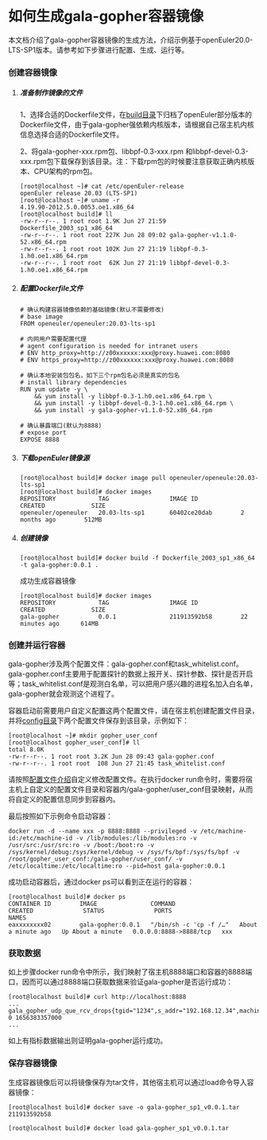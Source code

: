 # 如何生成gala-gopher容器镜像

本文档介绍了gala-gopher容器镜像的生成方法，介绍示例基于openEuler20.0-LTS-SP1版本。请参考如下步骤进行配置、生成、运行等。

### 创建容器镜像

1. ##### 准备制作镜像的文件

   1、选择合适的Dockerfile文件，在[build目录](../build)下归档了openEuler部分版本的Dockerfile文件，由于gala-gopher强依赖内核版本，请根据自己宿主机内核信息选择合适的Dockerfile文件。

   2、将gala-gopher-xxx.rpm包、libbpf-0.3-xxx.rpm 和libbpf-devel-0.3-xxx.rpm包下载保存到该目录。注：下载rpm包的时候要注意获取正确内核版本、CPU架构的rpm包。

   ```shell
   [root@localhost ~]# cat /etc/openEuler-release
   openEuler release 20.03 (LTS-SP1)
   [root@localhost ~]# uname -r
   4.19.90-2012.5.0.0053.oe1.x86_64
   [root@localhost build]# ll
   -rw-r--r--. 1 root root 1.9K Jun 27 21:59 Dockerfile_2003_sp1_x86_64
   -rw-r--r--. 1 root root 227K Jun 28 09:02 gala-gopher-v1.1.0-52.x86_64.rpm
   -rw-r--r--. 1 root root 102K Jun 27 21:19 libbpf-0.3-1.h0.oe1.x86_64.rpm
   -rw-r--r--. 1 root root  62K Jun 27 21:19 libbpf-devel-0.3-1.h0.oe1.x86_64.rpm
   ```

2. ##### 配置Dockerfile文件

   ```shell
   # 确认构建容器镜像依赖的基础镜像(默认不需要修改)
   # base image
   FROM openeuler/openeuler:20.03-lts-sp1
   
   # 内网用户需要配置代理
   # agent configuration is needed for intranet users
   # ENV http_proxy=http://z00xxxxxx:xxx@proxy.huawei.com:8080
   # ENV https_proxy=http://z00xxxxxx:xxx@proxy.huawei.com:8080
   
   # 确认本地安装包包名，如下三个rpm包名必须是真实的包名
   # install library dependencies
   RUN yum update -y \
       && yum install -y libbpf-0.3-1.h0.oe1.x86_64.rpm \
       && yum install -y libbpf-devel-0.3-1.h0.oe1.x86_64.rpm \
       && yum install -y gala-gopher-v1.1.0-52.x86_64.rpm
       
   # 确认暴露端口(默认为8888)
   # expose port
   EXPOSE 8888
   ```

3. ##### 下载openEuler镜像源

   ```shell
   [root@localhost build]# docker image pull openeuler/openeule:20.03-lts-sp1
   [root@localhost build]# docker images
   REPOSITORY            TAG                 IMAGE ID            CREATED             SIZE
   openeuler/openeuler   20.03-lts-sp1       60402ce20dab        2 months ago        512MB
   ```

4. ##### 创建镜像

   ```shell
   [root@localhost build]# docker build -f Dockerfile_2003_sp1_x86_64 -t gala-gopher:0.0.1 .
   ```

   成功生成容器镜像

   ```shell
   [root@localhost build]# docker images
   REPOSITORY            TAG                 IMAGE ID            CREATED             SIZE
   gala-gopher           0.0.1               211913592b58        22 minutes ago      614MB
   ```

### 创建并运行容器

gala-gopher涉及两个配置文件：gala-gopher.conf和task_whitelist.conf。gala-gopher.conf主要用于配置探针的数据上报开关、探针参数、探针是否开启等；task_whitelist.conf是观测白名单，可以把用户感兴趣的进程名加入白名单，gala-gopher就会观测这个进程了。

容器启动前需要用户自定义配置这两个配置文件，请在宿主机创建配置文件目录，并将[config目录](../config)下两个配置文件保存到该目录，示例如下：

```shell
[root@localhost ~]# mkdir gopher_user_conf
[root@localhost gopher_user_conf]# ll
total 8.0K
-rw-r--r--. 1 root root 3.2K Jun 28 09:43 gala-gopher.conf
-rw-r--r--. 1 root root  108 Jun 27 21:45 task_whitelist.conf
```

请按照[配置文件介绍](conf_introduction.md)自定义修改配置文件。在执行docker run命令时，需要将宿主机上自定义的配置文件目录和容器内/gala-gopher/user_conf目录映射，从而将自定义的配置信息同步到容器内。

最后按照如下示例命令启动容器：

```shell
docker run -d --name xxx -p 8888:8888 --privileged -v /etc/machine-id:/etc/machine-id -v /lib/modules:/lib/modules:ro -v /usr/src:/usr/src:ro -v /boot:/boot:ro -v /sys/kernel/debug:/sys/kernel/debug -v /sys/fs/bpf:/sys/fs/bpf -v /root/gopher_user_conf:/gala-gopher/user_conf/ -v /etc/localtime:/etc/localtime:ro --pid=host gala-gopher:0.0.1
```

成功启动容器后，通过docker ps可以看到正在运行的容器：

```shell
[root@localhost build]# docker ps
CONTAINER ID        IMAGE               COMMAND                  CREATED              STATUS              PORTS                    NAMES
eaxxxxxxxx02        gala-gopher:0.0.1   "/bin/sh -c 'cp -f /…"   About a minute ago   Up About a minute   0.0.0.0:8888->8888/tcp   xxx
```

### 获取数据

如上步骤docker run命令中所示，我们映射了宿主机8888端口和容器的8888端口，因而可以通过8888端口获取数据来验证gala-gopher是否运行成功：

```shell
[root@localhost build]# curl http://localhost:8888
...
gala_gopher_udp_que_rcv_drops{tgid="1234",s_addr="192.168.12.34",machine_id="xxxxx",hostname="eaxxxxxxxx02"} 0 1656383357000
...
```

如上有指标数据输出则证明gala-gopher运行成功。

### 保存容器镜像

生成容器镜像后可以将镜像保存为tar文件，其他宿主机可以通过load命令导入容器镜像：

```shell
[root@localhost build]# docker save -o gala-gopher_sp1_v0.0.1.tar 211913592b58
```

```shell
[root@localhost build]# docker load gala-gopher_sp1_v0.0.1.tar
```
